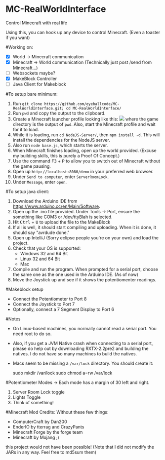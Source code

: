 # MC-RealWorldInterface
Control Minecraft with real life

Using this, you can hook up any device to control Minecraft. (Even a toaster if you want)

#Working on:

 - [x] World -> Minecraft communication
 - [x] Minecraft -> World communication (Technically just post /send from Minecraft...)
 - [ ] Websockets maybe?
 - [x] MakeBlock Controller
 - [ ] Java Client for Makeblock

#To setup bare minimum:

 1. Run `git clone https://github.com/eyeballcode/MC-RealWorldInterface.git; cd MC-RealWorldInterface/`
 2. Run `pwd` and copy the output to the clipboard.
 3. Create a Minecraft launcher profile looking like this: ![](http://i.imgur.com/2KevrJg.png)
    where the game directory is the output of `pwd`. Also, start the Minecraft profile and wait for it to load.
 4. While it is loading, run `cd NodeJS-Server/`, then `npm install -d`. This will install the dependencies for the NodeJS server.
 5. Also run `node base.js`, which starts the server.
 6. When Minecraft finishes loading, open up the world provided. (Excuse my building skills, this is purely a Proof Of Concept.)
 7. Use the command <kbd>F3</kbd> + <kbd>P</kbd> to allow you to switch out of Minecraft without the game pausing.
 8. Open up `http://localhost:8080/demo` in your preferred web browser.
 9. Under `Send to computer`, enter `ServerRoomLock`.
 10. Under `Message`, enter `open`.

#To setup java client:
1. Download the Arduino IDE from https://www.arduino.cc/en/Main/Software.
2. Open up the .ino file provided. Under Tools -> Port, ensure the something like COM3 or /dev/ttyBlah is selected.
3. Hit <kbd>Ctrl</kbd> + <kbd>U</kbd> to upload the file to the MakeBlock
4. If all is well, it should start compiling and uploading. When it is done, it should say "avrdude done."
5. Open up IntelliJ (Sorry eclipse people you're on your own) and load the project.
6. Check that your OS is supported:
   - Windows 32 and 64 Bit
   - Linux 32 and 64 Bit
   - Mac
7. Compile and run the program. When prompted for a serial port, choose the same one as the one used in the Arduino IDE.
(As of now)
8. Move the Joystick up and see if it shows the potentiomenter readings.


#Makeblock setup
- Connect the Potentiometer to Port 8
- Connect the Joystick to Port 7
- Optionally, connect a 7 Segment Display to Port 6


#Notes
- On Linux-based machines, you normally cannot read a serial port. You need root to do so.
- Also, if you get a JVM Native crash when connecting to a serial port, please do help out by downloading RXTX-2.2pre2 and building the natives. I do not have so many machines to build the natives.
- Macs seem to be missing a `/var/lock` directory. You should create it:

    sudo mkdir /var/lock
    sudo chmod a=rw /var/lock

#Potentiometer Modes
-> Each mode has a margin of 30 left and right.

1. Server Room Lock toggle
2. Lights Toggle
3. Think of something!

#Minecraft Mod Credits:
Without these few things:

- ComputerCraft by Dan200
- EnderIO by tterrag and CrazyPants
- Minecraft Forge by the forge team
- Minecraft by Mojang ;)

this project would not have been possible!
(Note that I did not modify the JARs in any way. Feel free to md5sum them)
